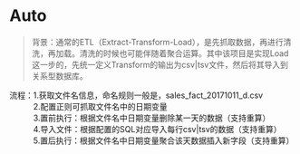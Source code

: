 # Auto

>背景：通常的ETL（Extract-Transform-Load），是先抓取数据，再进行清洗，再加载。清洗的时候也可能伴随着聚合运算。其中该项目是实现Load这一步的，先统一定义Transform的输出为csv|tsv文件，然后将其导入到关系型数据库。

流程：1.获取文件名信息，命名规则一般是，sales_fact_20171011_d.csv</br>
　　　2.配置正则可抓取文件名中的日期变量</br>
　　　3.置前执行：根据文件名中日期变量删除某一天的数据（支持重算）</br>
　　　4.导入文件：根据配置的SQL对应导入每行csv|tsv的数据（支持重算）</br>
　　　5.置后执行：根据文件名中日期变量聚合该天数据插入新字段（支持重算）</br>
